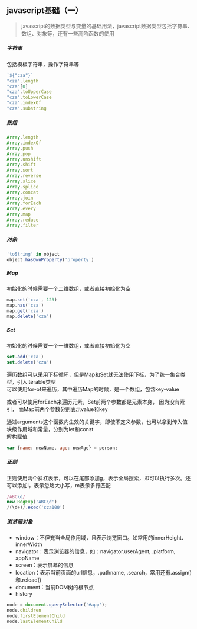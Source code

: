 <!--
2020-04-25 11:23:58
https://ae01.alicdn.com/kf/Haf4d3b0529ba47669bf69c7bfc71a5f1Y.png
前端
javascript基础（一）
javascript的数据类型与变量的基础用法
javascript数据类型包括字符串、数组、对象等，还有一些高阶函数的使用
-->

## javascript基础（一）

> javascript的数据类型与变量的基础用法，javascript数据类型包括字符串、数组、对象等，还有一些高阶函数的使用

##### 字符串
包括模板字符串，操作字符串等
```javascript
`${"cza"}`
"cza".length
"cza"[0]
"cza".toUpperCase
"cza".toLowerCase
"cza".indexOf
"cza".substring
```

##### 数组
```javascript
Array.length
Array.indexOf
Array.push
Array.pop
Array.unshift
Array.shift
Array.sort
Array.reverse
Array.slice
Array.splice
Array.concat
Array.join
Array.forEach
Array.every
Array.map
Array.reduce
Array.filter
```

##### 对象
```javascript
'toString' in object
object.hasOwnProperty('property')
```

##### Map
初始化的时候需要一个二维数组，或者直接初始化为空
```javascript
map.set('cza', 123)
map.has('cza')
map.get('cza')
map.delete('cza')
```

##### Set
初始化的时候需要一个一维数组，或者直接初始化为空
```javascript
set.add('cza')
set.delete('cza')
```

遍历数组可以采用下标循环，但是Map和Set就无法使用下标，为了统一集合类型，引入iterable类型  
可以使用for-of来遍历，其中遍历Map的时候，是一个数组，包含key-value  

或者可以使用forEach来遍历元素，Set前两个参数都是元素本身， 因为没有索引，
而Map前两个参数分别表示value和key

通过arguments这个函数内生效的关键字，即使不定义参数，也可以拿到传入值  
块级作用域和常量，分别为let和const  
解构赋值
```javascript
var {name: newName, age: newAge} = person;
```

##### 正则
正则使用两个斜杠表示，可以在尾部添加g，表示全局搜索，即可以执行多次。还可以添加i，表示忽略大小写，m表示多行匹配
```javascript
/ABC\d/
new RegExp('ABC\d')
/(\d+)/.exec('cza100')
```

##### 浏览器对象
* window：不但充当全局作用域，且表示浏览窗口。如常用的innerHeight、innerWidth
* navigator：表示浏览器的信息，如：navigator.userAgent, .platform, appName
* screen：表示屏幕的信息
* location：表示当前页面的url信息，.pathname, .search，常用还有.assign()和.reload()
* document：当前DOM树的根节点
* history

```javascript
node = document.querySelector('#app');
node.children
node.firstElementChild
node.lastElementChild
```


